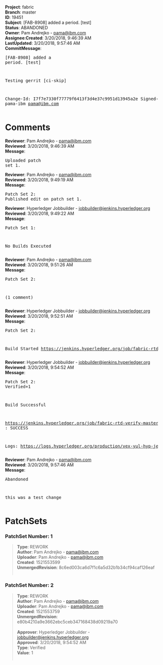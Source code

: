 <strong>Project</strong>: fabric</br><strong>Branch</strong>: master<br><strong>ID</strong>: 19451<br><strong>Subject</strong>: [FAB-8908] added a period. [test]<br><strong>Status</strong>: ABANDONED<br><strong>Owner</strong>: Pam Andrejko - pama@ibm.com<br><strong>Assignee</strong>:<strong>Created</strong>: 3/20/2018, 9:46:39 AM<br><strong>LastUpdated</strong>: 3/20/2018, 9:57:46 AM<br><strong>CommitMessage</strong>:<br><pre>[FAB-8908] added a period. [test]

Testing gerrit
[ci-skip]

Change-Id: I7f7e7330f77779f6413f3d4e37c9951d13945a2e
Signed-off-by: pama-ibm <pama@ibm.com>
</pre><h1>Comments</h1><strong>Reviewer</strong>: Pam Andrejko - pama@ibm.com<br><strong>Reviewed</strong>: 3/20/2018, 9:46:39 AM<br><strong>Message</strong>: <pre>Uploaded patch set 1.</pre><strong>Reviewer</strong>: Pam Andrejko - pama@ibm.com<br><strong>Reviewed</strong>: 3/20/2018, 9:49:19 AM<br><strong>Message</strong>: <pre>Patch Set 2: Published edit on patch set 1.</pre><strong>Reviewer</strong>: Hyperledger Jobbuilder - jobbuilder@jenkins.hyperledger.org<br><strong>Reviewed</strong>: 3/20/2018, 9:49:22 AM<br><strong>Message</strong>: <pre>Patch Set 1:

No Builds Executed</pre><strong>Reviewer</strong>: Pam Andrejko - pama@ibm.com<br><strong>Reviewed</strong>: 3/20/2018, 9:51:26 AM<br><strong>Message</strong>: <pre>Patch Set 2:

(1 comment)</pre><strong>Reviewer</strong>: Hyperledger Jobbuilder - jobbuilder@jenkins.hyperledger.org<br><strong>Reviewed</strong>: 3/20/2018, 9:52:51 AM<br><strong>Message</strong>: <pre>Patch Set 2:

Build Started https://jenkins.hyperledger.org/job/fabric-rtd-verify-master/373/</pre><strong>Reviewer</strong>: Hyperledger Jobbuilder - jobbuilder@jenkins.hyperledger.org<br><strong>Reviewed</strong>: 3/20/2018, 9:54:52 AM<br><strong>Message</strong>: <pre>Patch Set 2: Verified+1

Build Successful 

https://jenkins.hyperledger.org/job/fabric-rtd-verify-master/373/ : SUCCESS

Logs: https://logs.hyperledger.org/production/vex-yul-hyp-jenkins-3/fabric-rtd-verify-master/373</pre><strong>Reviewer</strong>: Pam Andrejko - pama@ibm.com<br><strong>Reviewed</strong>: 3/20/2018, 9:57:46 AM<br><strong>Message</strong>: <pre>Abandoned

this was a test change</pre><h1>PatchSets</h1><h3>PatchSet Number: 1</h3><blockquote><strong>Type</strong>: REWORK<br><strong>Author</strong>: Pam Andrejko - pama@ibm.com<br><strong>Uploader</strong>: Pam Andrejko - pama@ibm.com<br><strong>Created</strong>: 1521553599<br><strong>UnmergedRevision</strong>: 8c6ed003ca6d7f1c6a5d32b1b34cf94caf126eaf<br><br></blockquote><h3>PatchSet Number: 2</h3><blockquote><strong>Type</strong>: REWORK<br><strong>Author</strong>: Pam Andrejko - pama@ibm.com<br><strong>Uploader</strong>: Pam Andrejko - pama@ibm.com<br><strong>Created</strong>: 1521553759<br><strong>UnmergedRevision</strong>: e80b4210a9e3662ebc5ceb347168438d09219a70<br><br><strong>Approver</strong>: Hyperledger Jobbuilder - jobbuilder@jenkins.hyperledger.org<br><strong>Approved</strong>: 3/20/2018, 9:54:52 AM<br><strong>Type</strong>: Verified<br><strong>Value</strong>: 1<br><br></blockquote>